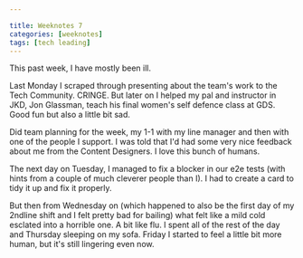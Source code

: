 ```yaml
---

title: Weeknotes 7
categories: [weeknotes]
tags: [tech leading]
---
```


This past week, I have mostly been ill.

Last Monday I scraped through presenting about the team's work to the Tech Community. CRINGE. But later on I helped my pal and instructor in JKD, Jon Glassman, teach his final women's self defence class at GDS. Good fun but also a little bit sad.

Did team planning for the week, my 1-1 with my line manager and then with one of the people I support. I was told that I'd had some very nice feedback about me from the Content Designers. I love this bunch of humans.

The next day on Tuesday, I managed to fix a blocker in our e2e tests (with hints from a couple of much cleverer people than I). I had to create a card to tidy it up and fix it properly.

But then from Wednesday on (which happened to also be the first day of my 2ndline shift and I felt pretty bad for bailing) what felt like a mild cold esclated into a horrible one. A bit like flu. I spent all of the rest of the day and Thursday sleeping on my sofa. Friday I started to feel a little bit more human, but it's still lingering even now.
